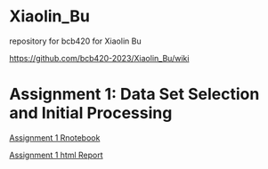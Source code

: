 # Xiaolin_Bu
repository for bcb420 for Xiaolin Bu


https://github.com/bcb420-2023/Xiaolin_Bu/wiki


# Assignment 1: Data Set Selection and Initial Processing

[Assignment 1 Rnotebook](https://github.com/bcb420-2023/Xiaolin_Bu/blob/main/Assignment1.Rmd)

[Assignment 1 html Report](https://github.com/bcb420-2023/Xiaolin_Bu/blob/main/Assignment1.html)
